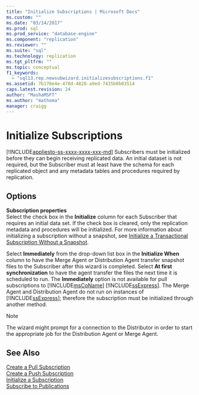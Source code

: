 ```yaml
---
title: "Initialize Subscriptions | Microsoft Docs"
ms.custom: ""
ms.date: "03/14/2017"
ms.prod: sql
ms.prod_service: "database-engine"
ms.component: "replication"
ms.reviewer: ""
ms.suite: "sql"
ms.technology: replication
ms.tgt_pltfrm: ""
ms.topic: conceptual
f1_keywords: 
  - "sql13.rep.newsubwizard.initializesubscriptions.f1"
ms.assetid: 7b170e4e-470d-4828-a9ed-7435b0b03514
caps.latest.revision: 24
author: "MashaMSFT"
ms.author: "mathoma"
manager: craigg
---
```

# Initialize Subscriptions
[!INCLUDE[appliesto-ss-xxxx-xxxx-xxx-md](../../includes/appliesto-ss-xxxx-xxxx-xxx-md.md)]
  Subscribers must be initialized before they can begin receiving replicated data. An initial dataset is not required, but the Subscriber must at least have the schema for each replicated object and any metadata tables and procedures required by replication.  
  
## Options  
 **Subscription properties**  
 Select the check box in the **Initialize** column for each Subscriber that requires an initial data set. If the check box is cleared, only the replication metadata and procedures will be initialized. For more information about initializing a subscription without a snapshot, see [Initialize a Transactional Subscription Without a Snapshot](../../relational-databases/replication/initialize-a-transactional-subscription-without-a-snapshot.md).  
  
 Select **Immediately** from the drop-down list box in the **Initialize When** column to have the Merge Agent or Distribution Agent transfer snapshot files to the Subscriber after this wizard is completed. Select **At first synchronization** to have the agent transfer the files the next time it is scheduled to run. The **Immediately** option is not available for pull subscriptions to [!INCLUDE[msCoName](../../includes/msconame-md.md)] [!INCLUDE[ssExpress](../../includes/ssexpress-md.md)]. The Merge Agent and Distribution Agent do not run on instances of [!INCLUDE[ssExpress](../../includes/ssexpress-md.md)]; therefore the subscription must be initialized through another method.  
  
> [!NOTE]  
>  The wizard might prompt for a connection to the Distributor in order to start the appropriate job for the Distribution Agent or Merge Agent.  
  
## See Also  
 [Create a Pull Subscription](../../relational-databases/replication/create-a-pull-subscription.md)   
 [Create a Push Subscription](../../relational-databases/replication/create-a-push-subscription.md)   
 [Initialize a Subscription](../../relational-databases/replication/initialize-a-subscription.md)   
 [Subscribe to Publications](../../relational-databases/replication/subscribe-to-publications.md)  
  
  
